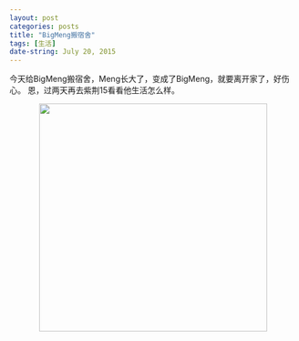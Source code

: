 ```yaml
---
layout: post
categories: posts
title: "BigMeng搬宿舍"
tags: [生活]
date-string: July 20, 2015
---
```


今天给BigMeng搬宿舍，Meng长大了，变成了BigMeng，就要离开家了，好伤心。
恩，过两天再去紫荆15看看他生活怎么样。

<center>
    <img src="http://7xkiab.com1.z0.glb.clouddn.com/dorm.jpg" width="400">
</center>

